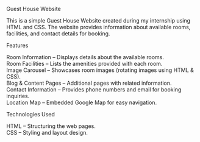 Guest House Website  

This is a simple Guest House Website created during my internship using HTML and CSS. The website provides information about available rooms, facilities, and contact details for booking.  

Features  

 Room Information – Displays details about the available rooms.  
 Room Facilities – Lists the amenities provided with each room.  
 Image Carousel – Showcases room images (rotating images using HTML & CSS).  
 Blog & Content Pages – Additional pages with related information.  
 Contact Information – Provides phone numbers and email for booking inquiries.  
 Location Map – Embedded Google Map for easy navigation.  

Technologies Used  

  HTML – Structuring the web pages.  
  CSS – Styling and layout design.

